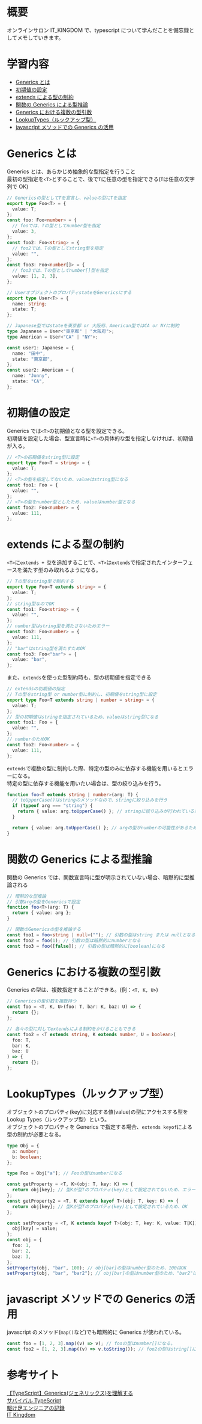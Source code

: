 <!--
title:   【TypeScript入門 #15】Genericsの活用
tags:    TypeScript,Generics,it_kingdom
private: false
-->

# 概要

オンラインサロン IT_KINGDOM で、typescript について学んだことを備忘録としてメモしていきます。

# 学習内容

- [Generics とは](#genericsとは)
- [初期値の設定](#初期値の設定)
- [extends による型の制約](#extends-による型の制約)
- [関数の Generics による型推論](#関数の-generics-による型推論)
- [Generics における複数の型引数](#generics-における複数の型引数)
- [LookupTypes（ルックアップ型）](#lookuptypesルックアップ型)
- [javascript メソッドでの Generics の活用](#javascript-メソッドでの-generics-の活用)

# Generics とは

Generics とは、あらかじめ抽象的な型指定を行うこと<br>
最初の型指定を`<T>`とすることで、後で`T`に任意の型を指定できる(`T`は任意の文字列で OK)

```typescript
// Genericsの型としてTを宣言し、valueの型にTを指定
export type Foo<T> = {
  value: T;
};
const foo: Foo<number> = {
  // fooでは、Tの型としてnumber型を指定
  value: 3,
};
const foo2: Foo<string> = {
  // foo2では、Tの型としてstring型を指定
  value: "",
};
const foo3: Foo<number[]> = {
  // foo3では、Tの型としてnumber[]型を指定
  value: [1, 2, 3],
};
```

```typescript
// UserオブジェクトのプロパティstateをGenericsにする
export type User<T> = {
  name: string;
  state: T;
};

// Japanese型ではstateを東京都 or 大阪府、American型ではCA or NYに制約
type Japanese = User<"東京都" | "大阪府">;
type American = User<"CA" | "NY">;

const user1: Japanese = {
  name: "田中",
  state: "東京都",
};
const user2: American = {
  name: "Jonny",
  state: "CA",
};
```

# 初期値の設定

Generics では`<T>`の初期値となる型を設定できる。<br>
初期値を設定した場合、型宣言時に`<T>`の具体的な型を指定しなければ、初期値が入る。

```typescript
// <T>の初期値をstring型に設定
export type Foo<T = string> = {
  value: T;
};
// <T>の型を指定してないため、valueはstring型になる
const foo1: Foo = {
  value: "",
};
// <T>の型をnumber型としたため、valueはnumber型となる
const foo2: Foo<number> = {
  value: 111,
};
```

# extends による型の制約

`<T>`に`extends + 型`を追加することで、`<T>`は`extends`で指定されたインターフェースを満たす型のみ取れるようになる。

```typescript
// Tの型をstring型で制約する
export type Foo<T extends string> = {
  value: T;
};
// string型なのでOK
const foo1: Foo<string> = {
  value: "",
};
// number型はstring型を満たさないためエラー
const foo2: Foo<number> = {
  value: 111,
};
// "bar"はstring型を満たすためOK
const foo3: Foo<"bar"> = {
  value: "bar",
};
```

また、`extends`を使った型制約時も、型の初期値を指定できる

```typescript
// extendsの初期値の指定
// Tの型をstring型 or number型に制約し、初期値をstring型に設定
export type Foo<T extends string | number = string> = {
  value: T;
};
// 型の初期値はstringを指定されているため、valueはstring型になる
const foo1: Foo = {
  value: "",
};
// numberのためOK
const foo2: Foo<number> = {
  value: 111,
};
```

`extends`で複数の型に制約した際、特定の型のみに依存する機能を用いるとエラーになる。<br>
特定の型に依存する機能を用いたい場合は、型の絞り込みを行う。

```typescript
function foo<T extends string | number>(arg: T) {
  // toUpperCase()はstringのメソッドなので、stringに絞り込みを行う
  if (typeof arg === "string") {
    return { value: arg.toUpperCase() }; // stringに絞り込みが行われているためOK
  }

  return { value: arg.toUpperCase() }; // argの型がnumberの可能性があるためエラー
}
```

# 関数の Generics による型推論

関数の Generics では、関数宣言時に型が明示されていない場合、暗黙的に型推論される

```typescript
// 暗黙的な型推論
// 引数argの型をGenericsで設定
function foo<T>(arg: T) {
  return { value: arg };
}

// 関数のGenericsの型を推論する
const foo1 = foo<string | null>(""); // 引数の型はstring または nullとなる
const foo2 = foo(1); // 引数の型は暗黙的にnumberとなる
const foo3 = foo([false]); // 引数の型は暗黙的に[boolean]になる
```

# Generics における複数の型引数

Generics の型は、複数指定することができる。(例：`<T, K, U>`)

```typescript
// Genericsの型引数を複数持つ
const foo = <T, K, U>(foo: T, bar: K, baz: U) => {
  return {};
};

// 各々の型に対してextendsによる制約をかけることもできる
const foo2 = <T extends string, K extends number, U = boolean>(
  foo: T,
  bar: K,
  baz: U
) => {
  return {};
};
```

# LookupTypes（ルックアップ型）

オブジェクトのプロパティ(key)に対応する値(value)の型にアクセスする型を Lookup Types（ルックアップ型）という。<br>
オブジェクトのプロパティを Generics で指定する場合、`extends keyof`による型の制約が必要となる。

```typescript
type Obj = {
  a: number;
  b: boolean;
};

type Foo = Obj["a"]; // Fooの型はnumberになる

const getProperty = <T, K>(obj: T, key: K) => {
  return obj[key]; // 型Kが型Tのプロパティ(key)として設定されてないため、エラー
};
const getProperty2 = <T, K extends keyof T>(obj: T, key: K) => {
  return obj[key]; // 型Kが型Tのプロパティ(key)として設定されているため、OK
};

const setProperty = <T, K extends keyof T>(obj: T, key: K, value: T[K]) => {
  obj[key] = value;
};
const obj = {
  foo: 1,
  bar: 2,
  baz: 3,
};
setProperty(obj, "bar", 100); // obj[bar]の型はnumber型のため、100はOK
setProperty(obj, "bar", "bar2"); // obj[bar]の型はnumber型のため、"bar2"はエラー
```

# javascript メソッドでの Generics の活用

javascript のメソッド(`map()`など)でも暗黙的に Generics が使われている。

```typescript
const foo = [1, 2, 3].map((v) => v); // fooの型はnumber[]になる。
const foo2 = [1, 2, 3].map((v) => v.toString()); // foo2の型はstring[]になる。
```

# 参考サイト

[【TypeScript】Generics(ジェネリックス)を理解する](https://qiita.com/k-penguin-sato/items/9baa959e8919157afcd4)<br>
[サバイバル TypeScript](https://typescriptbook.jp/reference/generics)<br>
[駆け足エンジニアの記録](https://tsuboi99553758.hatenablog.com/entry/2020/09/14/105123)<br>
[IT Kingdom](https://it-kingdom.com/)
